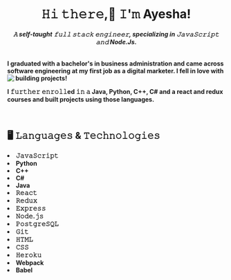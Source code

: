 <h1 align="center">𝙷𝚒 𝚝𝚑𝚎𝚛𝚎,👋 𝙸'𝚖 Ayesha!</h1>
<h6 align="center"><b>𝙰 self-taught 𝚏𝚞𝚕𝚕 𝚜𝚝𝚊𝚌𝚔 𝚎𝚗𝚐𝚒𝚗𝚎𝚎𝚛, specializing in 𝙹𝚊𝚟𝚊𝚂𝚌𝚛𝚒𝚙𝚝 𝚊𝚗𝚍 Node.Js.</h6>


<p>I graduated with a bachelor's in business administration and came across software engineering at my first job as a digital marketer. I fell in love with building projects!
<img src="https://media.giphy.com/media/L1R1tvI9svkIWwpVYr/giphy.gif" align="left">
  
I 𝚏𝚞𝚛𝚝𝚑𝚎𝚛 𝚎𝚗𝚛𝚘𝚕𝚕ed 𝚒𝚗 𝚊 Java, Python, C++, C# and a react and redux courses and built projects using those languages. 
  
</p>
<br>


## 🖥️ 𝙻𝚊𝚗𝚐𝚞𝚊𝚐𝚎𝚜 & 𝚃𝚎𝚌𝚑𝚗𝚘𝚕𝚘𝚐𝚒𝚎𝚜
<li><b>𝙹𝚊𝚟𝚊𝚂𝚌𝚛𝚒𝚙𝚝</b></li>
<li><b>Python</b></li>
<li><b>C++</b></li>
<li><b>C#</b></li>
<li><b>Java</b></li>
<li><b>𝚁𝚎𝚊𝚌𝚝</b></li>
<li><b>𝚁𝚎𝚍𝚞𝚡</b></li>
<li><b>𝙴𝚡𝚙𝚛𝚎𝚜𝚜</b></li>
<li><b>𝙽𝚘𝚍𝚎.𝚓𝚜</b></li>
<li><b>𝙿𝚘𝚜𝚝𝚐𝚛𝚎𝚂𝚀𝙻</b></li>
<li><b>𝙶𝚒𝚝</b></li>
<li><b>𝙷𝚃𝙼𝙻</b></li>
<li><b>𝙲𝚂𝚂</b></li>
<li><b>𝙷𝚎𝚛𝚘𝚔𝚞</b></li>
<li><b>Webpack</b></li>
<li><b>Babel</b></li>
<br>
<br></br>
